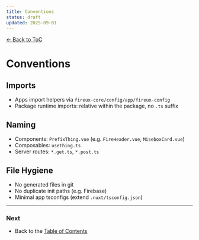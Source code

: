 ```yaml
---
title: Conventions
status: draft
updated: 2025-09-01
---
```


[← Back to ToC](./copilot-00-toc.md)

# Conventions

## Imports
- Apps import helpers via `fireux-core/config/app/fireux-config`
- Package runtime imports: relative within the package, no `.ts` suffix

## Naming
- Components: `PrefixThing.vue` (e.g. `FireHeader.vue`, `MiseboxCard.vue`)
- Composables: `useThing.ts`
- Server routes: `*.get.ts`, `*.post.ts`

## File Hygiene
- No generated files in git
- No duplicate init paths (e.g. Firebase)
- Minimal app tsconfigs (extend `.nuxt/tsconfig.json`)

---

### Next
- Back to the [Table of Contents](./copilot-00-toc.md)

